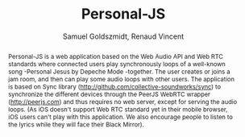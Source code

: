 --- 
  title: "Personal-JS" 
  abstract: "Personal-JS is a web application based on the Web Audio API and Web RTC standards where connected users play synchronously loops of a well-known song -Personal Jesus by Depeche Mode -together. The user creates or joins a jam room, and then can play some audio loops with other users. The application is based on Sync library (http://github.com/collective-soundworks/sync) to synchronize the different devices through the PeerJS WebRTC wrapper (http://peerjs.com) and thus requires no web server, except for serving the audio loops. (As iOS doesn't support Web RTC standard yet in their mobile browser, iOS users can't play with this application. We also encourage people to listen to the lyrics while they will face their Black Mirror)." 
  address: "Atlanta, Georgia" 
  author: "Samuel Goldszmidt, Renaud Vincent" 
  booktitle: "Proceedings of the International Web Audio Conference" 
  editor: "Jason Freeman, Alexander Lerch, Matthew Paradis" 
  month: "Proceedings of the International Web Audio Conference"
  pages: "2016" 
  publisher: "Georgia Tech" 
  series: "WAC '16"
  type: "Artwork"  
  year: "2016" 
  id: "2016_EA_30" 
  tags: year2016
  media: none 
  pdflink: /_data/papers/pdf/2016/2016_30.pdf
  ISSN: 2663-5844
---